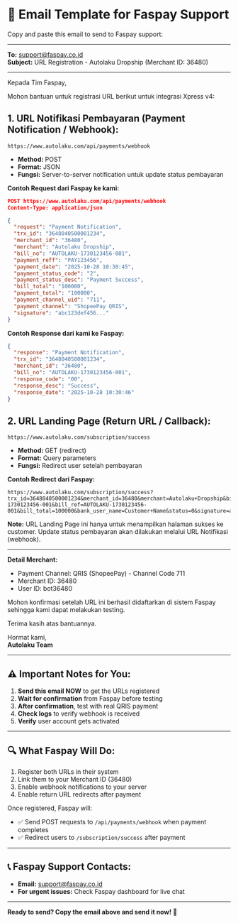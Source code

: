 # 📧 Email Template for Faspay Support

Copy and paste this email to send to Faspay support:

---

**To:** support@faspay.co.id  
**Subject:** URL Registration - Autolaku Dropship (Merchant ID: 36480)

---

Kepada Tim Faspay,

Mohon bantuan untuk registrasi URL berikut untuk integrasi Xpress v4:

## 1. URL Notifikasi Pembayaran (Payment Notification / Webhook):
```
https://www.autolaku.com/api/payments/webhook
```
- **Method:** POST
- **Format:** JSON
- **Fungsi:** Server-to-server notification untuk update status pembayaran

**Contoh Request dari Faspay ke kami:**
```json
POST https://www.autolaku.com/api/payments/webhook
Content-Type: application/json

{
  "request": "Payment Notification",
  "trx_id": "3648040500001234",
  "merchant_id": "36480",
  "merchant": "Autolaku Dropship",
  "bill_no": "AUTOLAKU-1730123456-001",
  "payment_reff": "PAY123456",
  "payment_date": "2025-10-28 10:30:45",
  "payment_status_code": "2",
  "payment_status_desc": "Payment Success",
  "bill_total": "100000",
  "payment_total": "100000",
  "payment_channel_uid": "711",
  "payment_channel": "ShopeePay QRIS",
  "signature": "abc123def456..."
}
```

**Contoh Response dari kami ke Faspay:**
```json
{
  "response": "Payment Notification",
  "trx_id": "3648040500001234",
  "merchant_id": "36480",
  "bill_no": "AUTOLAKU-1730123456-001",
  "response_code": "00",
  "response_desc": "Success",
  "response_date": "2025-10-28 10:30:46"
}
```

## 2. URL Landing Page (Return URL / Callback):
```
https://www.autolaku.com/subscription/success
```
- **Method:** GET (redirect)
- **Format:** Query parameters  
- **Fungsi:** Redirect user setelah pembayaran

**Contoh Redirect dari Faspay:**
```
https://www.autolaku.com/subscription/success?trx_id=3648040500001234&merchant_id=36480&merchant=Autolaku+Dropship&bill_no=AUTOLAKU-1730123456-001&bill_ref=AUTOLAKU-1730123456-001&bill_total=100000&bank_user_name=Customer+Name&status=0&signature=abc123def456...
```

**Note:** URL Landing Page ini hanya untuk menampilkan halaman sukses ke customer. Update status pembayaran akan dilakukan melalui URL Notifikasi (webhook).

---

**Detail Merchant:**
- Payment Channel: QRIS (ShopeePay) - Channel Code 711
- Merchant ID: 36480
- User ID: bot36480

Mohon konfirmasi setelah URL ini berhasil didaftarkan di sistem Faspay sehingga kami dapat melakukan testing.

Terima kasih atas bantuannya.

Hormat kami,  
**Autolaku Team**

---

## ⚠️ Important Notes for You:

1. **Send this email NOW** to get the URLs registered
2. **Wait for confirmation** from Faspay before testing
3. **After confirmation**, test with real QRIS payment
4. **Check logs** to verify webhook is received
5. **Verify** user account gets activated

---

## 🔍 What Faspay Will Do:

1. Register both URLs in their system
2. Link them to your Merchant ID (36480)
3. Enable webhook notifications to your server
4. Enable return URL redirects after payment

Once registered, Faspay will:
- ✅ Send POST requests to `/api/payments/webhook` when payment completes
- ✅ Redirect users to `/subscription/success` after payment

---

## 📞 Faspay Support Contacts:

- **Email:** support@faspay.co.id
- **For urgent issues:** Check Faspay dashboard for live chat

---

**Ready to send? Copy the email above and send it now!** 🚀

